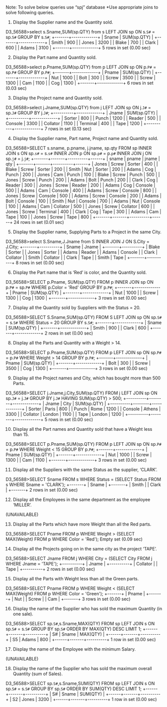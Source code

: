 Note: To solve below queries use “spj” database
*Use appropriate joins to solve following queries.





1. Display the Supplier name and the Quantity sold.

D3_56588>select s.Sname,SUM(sp.QTY) from s LEFT JOIN sp ON s.`S#` = sp.`S#` GROUP BY s.`S#`;
+-------+-------------+
| Sname | SUM(sp.QTY) |
+-------+-------------+
| Smith |         900 |
| Jones |        3200 |
| Blake |         700 |
| Clark |         600 |
| Adams |        3100 |
+-------+-------------+
5 rows in set (0.00 sec)







2. Display the Part name and Quantity sold.

D3_56588>select p.Pname,SUM(sp.QTY) from p LEFT JOIN sp ON p.`P#` = sp.`P#` GROUP BY p.`P#`;
+-------+-------------+
| Pname | SUM(sp.QTY) |
+-------+-------------+
| Nut   |        1000 |
| Bolt  |         300 |
| Screw |        3500 |
| Screw |        1300 |
| Cam   |        1100 |
| Cog   |        1300 |
+-------+-------------+
6 rows in set (0.03 sec)








3. Display the Project name and Quantity sold.

D3_56588>select j.Jname,SUM(sp.QTY) from j LEFT JOIN sp ON j.`J#` = sp.`J#` GROUP BY j.`J#`;
+----------+-------------+
| Jname    | SUM(sp.QTY) |
+----------+-------------+
| Sorter   |         800 |
| Punch    |        1200 |
| Reader   |         500 |
| Console  |        3300 |
| Collator |        1100 |
| Terminal |         400 |
| Tape     |        1200 |
+----------+-------------+
7 rows in set (0.13 sec)








4. Display the Supplier name, Part name, Project name and Quantity sold.

D3_56588>SELECT s.sname, p.pname, j.jname, sp.qty FROM sp INNER JOIN s ON sp.`s#` = s.`s#` INNER JOIN p ON sp.`p#` = p.`p#` INNER JOIN j ON sp.`j#` = j.`j#`;
+-------+-------+----------+------+
| sname | pname | jname    | qty  |
+-------+-------+----------+------+
| Jones | Screw | Sorter   |  400 |
| Blake | Screw | Sorter   |  200 |
| Smith | Nut   | Sorter   |  200 |
| Adams | Cog   | Punch    |  200 |
| Jones | Cam   | Punch    |  100 |
| Blake | Screw | Punch    |  500 |
| Jones | Screw | Punch    |  200 |
| Adams | Bolt  | Punch    |  200 |
| Clark | Cog   | Reader   |  300 |
| Jones | Screw | Reader   |  200 |
| Adams | Cog   | Console  |  500 |
| Adams | Cam   | Console  |  400 |
| Adams | Screw | Console  |  800 |
| Jones | Screw | Console  |  500 |
| Adams | Screw | Console  |  200 |
| Adams | Bolt  | Console  |  100 |
| Smith | Nut   | Console  |  700 |
| Adams | Nut   | Console  |  100 |
| Adams | Cam   | Collator |  500 |
| Jones | Screw | Collator |  600 |
| Jones | Screw | Terminal |  400 |
| Clark | Cog   | Tape     |  300 |
| Adams | Cam   | Tape     |  100 |
| Jones | Screw | Tape     |  800 |
+-------+-------+----------+------+
24 rows in set (0.01 sec)






5. Display the Supplier name, Supplying Parts to a Project in the same City.

D3_56588>select S.Sname,J.Jname from S INNER JOIN J ON S.City = J.City;
+-------+----------+
| Sname | Jname    |
+-------+----------+
| Blake | Sorter   |
| Jones | Sorter   |
| Adams | Reader   |
| Adams | Console  |
| Clark | Collator |
| Smith | Collator |
| Clark | Tape     |
| Smith | Tape     |
+-------+----------+
8 rows in set (0.00 sec)








6. Display the Part name that is ‘Red’ is color, and the Quantity sold.

D3_56588>SELECT p.Pname, SUM(sp.QTY) FROM p INNER JOIN sp ON p.`P#` = sp.`P#` WHERE p.Color = 'Red' GROUP BY p.`P#`;
+-------+-------------+
| Pname | SUM(sp.QTY) |
+-------+-------------+
| Nut   |        1000 |
| Screw |        1300 |
| Cog   |        1300 |
+-------+-------------+
3 rows in set (0.00 sec)









7. Display all the Quantity sold by Suppliers with the Status = 20.

D3_56588>SELECT S.Sname,SUM(sp.QTY) FROM S LEFT JOIN sp ON sp.`S#` = s.`S#` WHERE Status = 20 GROUP BY s.`S#`;
+-------+-------------+
| Sname | SUM(sp.QTY) |
+-------+-------------+
| Smith |         900 |
| Clark |         600 |
+-------+-------------+
2 rows in set (0.00 sec)










8. Display all the Parts and Quantity with a Weight > 14.

D3_56588>SELECT p.Pname,SUM(sp.QTY) FROM p LEFT JOIN sp ON sp.`P#` = p.`P#` WHERE Weight > 14 GROUP BY p.`P#`;
+-------+-------------+
| Pname | SUM(sp.QTY) |
+-------+-------------+
| Bolt  |         300 |
| Screw |        3500 |
| Cog   |        1300 |
+-------+-------------+
3 rows in set (0.00 sec)









9. Display all the Project names and City, which has bought more than 500 Parts.

D3_56588>SELECT j.Jname,j.City,SUM(sp.QTY) FROM j LEFT JOIN sp ON sp.`J#` = j.`J#` GROUP BY j.`J#` HAVING SUM(sp.QTY) > 500;
+----------+--------+-------------+
| Jname    | City   | SUM(sp.QTY) |
+----------+--------+-------------+
| Sorter   | Paris  |         800 |
| Punch    | Rome   |        1200 |
| Console  | Athens |        3300 |
| Collator | London |        1100 |
| Tape     | London |        1200 |
+----------+--------+-------------+
5 rows in set (0.00 sec)










10. Display all the Part names and Quantity sold that have a Weight less than 15.

D3_56588>SELECT p.Pname,SUM(sp.QTY) FROM p LEFT JOIN sp ON sp.`P#` = p.`P#` WHERE Weight < 15 GROUP BY p.`P#`;
+-------+-------------+
| Pname | SUM(sp.QTY) |
+-------+-------------+
| Nut   |        1000 |
| Screw |        1300 |
| Cam   |        1100 |
+-------+-------------+
3 rows in set (0.00 sec)










11. Display all the Suppliers with the same Status as the supplier, ‘CLARK’.

D3_56588>SELECT Sname FROM s WHERE Status = (SELECT Status FROM s WHERE Sname = 'CLARK');
+-------+
| Sname |
+-------+
| Smith |
| Clark |
+-------+
2 rows in set (0.00 sec)











12. Display all the Employees in the same department as the employee ‘MILLER’.

(UNAVAILABLE)









13. Display all the Parts which have more Weight than all the Red parts.

D3_56588>SELECT Pname FROM p WHERE Weight > (SELECT MAX(Weight) FROM p WHERE Color = 'Red');
Empty set (0.09 sec)










14. Display all the Projects going on in the same city as the project ‘TAPE’.

D3_56588>SELECT Jname FROM j WHERE City = (SELECT City FROM j WHERE Jname = 'TAPE');
+----------+
| Jname    |
+----------+
| Collator |
| Tape     |
+----------+
2 rows in set (0.00 sec)








15. Display all the Parts with Weight less than all the Green parts.

D3_56588>SELECT Pname FROM p WHERE Weight < (SELECT MAX(Weight) FROM p WHERE Color = 'Green');
+-------+
| Pname |
+-------+
| Nut   |
| Screw |
| Cam   |
+-------+
3 rows in set (0.00 sec)










16. Display the name of the Supplier who has sold the maximum Quantity (in one sale).

D3_56588>SELECT sp.`S#`,s.Sname,MAX(QTY) FROM sp LEFT JOIN s ON sp.`S#` = s.`S#` GROUP BY sp.`S#` ORDER BY MAX(QTY) DESC LIMIT 1;
+------+-------+----------+
| S#   | Sname | MAX(QTY) |
+------+-------+----------+
| S5   | Adams |      800 |
+------+-------+----------+
1 row in set (0.00 sec)










17. Display the name of the Employee with the minimum Salary.

(UNAVAILABLE)








18. Display the name of the Supplier who has sold the maximum overall Quantity (sum of Sales).

D3_56588>SELECT sp.`S#`,s.Sname,SUM(QTY) FROM sp LEFT JOIN s ON sp.`S#` = s.`S#` GROUP BY sp.`S#` ORDER BY SUM(QTY) DESC LIMIT 1;
+------+-------+----------+
| S#   | Sname | SUM(QTY) |
+------+-------+----------+
| S2   | Jones |     3200 |
+------+-------+----------+
1 row in set (0.00 sec)









